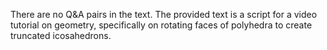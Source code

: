 There are no Q&A pairs in the text. The provided text is a script for a video tutorial on geometry, specifically on rotating faces of polyhedra to create truncated icosahedrons.
